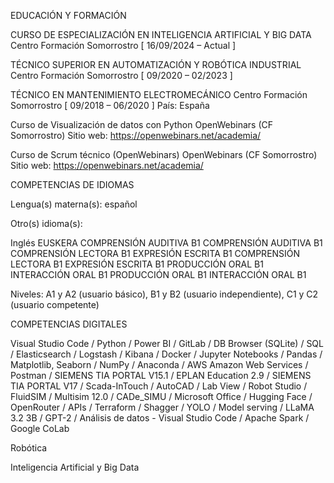 EDUCACIÓN Y FORMACIÓN

CURSO DE ESPECIALIZACIÓN EN INTELIGENCIA ARTIFICIAL Y BIG DATA
Centro Formación Somorrostro [ 16/09/2024 – Actual ]

TÉCNICO SUPERIOR EN AUTOMATIZACIÓN Y ROBÓTICA INDUSTRIAL
Centro Formación Somorrostro [ 09/2020 – 02/2023 ]

TÉCNICO EN MANTENIMIENTO ELECTROMECÁNICO
Centro Formación Somorrostro [ 09/2018 – 06/2020 ]
País: España

Curso de Visualización de datos con Python
OpenWebinars (CF Somorrostro)
Sitio web: https://openwebinars.net/academia/

Curso de Scrum técnico (OpenWebinars)
OpenWebinars (CF Somorrostro)
Sitio web: https://openwebinars.net/academia/



COMPETENCIAS DE IDIOMAS

Lengua(s) materna(s): español

Otro(s) idioma(s):

Inglés                                                              EUSKERA
COMPRENSIÓN AUDITIVA B1                                             COMPRENSIÓN AUDITIVA B1
COMPRENSIÓN LECTORA B1 EXPRESIÓN ESCRITA B1                         COMPRENSIÓN LECTORA B1 EXPRESIÓN ESCRITA B1
PRODUCCIÓN ORAL B1 INTERACCIÓN ORAL B1                              PRODUCCIÓN ORAL B1 INTERACCIÓN ORAL B1

Niveles: A1 y A2 (usuario básico), B1 y B2 (usuario independiente), C1 y C2 (usuario competente)



COMPETENCIAS DIGITALES

Visual Studio Code / Python / Power BI / GitLab / DB Browser (SQLite) / SQL / Elasticsearch / Logstash /
Kibana / Docker / Jupyter Notebooks / Pandas / Matplotlib, Seaborn / NumPy / Anaconda / AWS Amazon
Web Services / Postman / SIEMENS TIA PORTAL V15.1 / EPLAN Education 2.9 / SIEMENS TIA PORTAL V17 /
Scada-InTouch / AutoCAD / Lab View / Robot Studio / FluidSIM / Multisim 12.0 / CADe_SIMU / Microsoft
Office / Hugging Face / OpenRouter / APIs / Terraform / Shagger / YOLO / Model serving / LLaMA 3.2 3B /
GPT-2 / Análisis de datos - Visual Studio Code / Apache Spark / Google CoLab

Robótica

Inteligencia Artificial y Big Data
